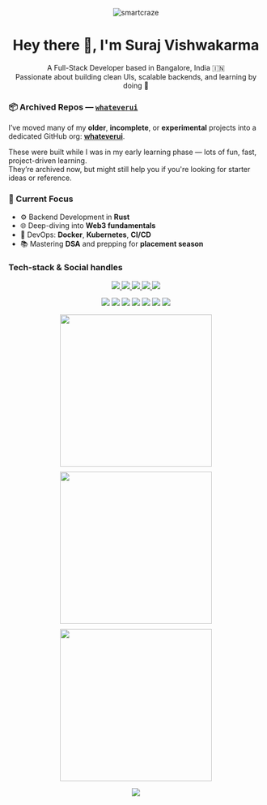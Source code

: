 <p align="center">
  <img src="https://komarev.com/ghpvc/?username=smartcraze&label=Profile%20views&color=0e75b6&style=flat" alt="smartcraze" />
</p>

<h1 align="center">Hey there 👋, I'm Suraj Vishwakarma</h1>

<p align="center">
  A Full-Stack Developer based in Bangalore, India 🇮🇳  
  <br/>
  Passionate about building clean UIs, scalable backends, and learning by doing 🚀
</p>

### 📦 Archived Repos — [`whateverui`](https://github.com/whateverui)

I’ve moved many of my **older**, **incomplete**, or **experimental** projects into a dedicated GitHub org: [**whateverui**](https://github.com/whateverui).  

These were built while I was in my early learning phase — lots of fun, fast, project-driven learning.  
They’re archived now, but might still help you if you're looking for starter ideas or reference.


### 🚀 Current Focus

- ⚙️ Backend Development in **Rust**
- 🌐 Deep-diving into **Web3 fundamentals**
- 🐳 DevOps: **Docker**, **Kubernetes**, **CI/CD**
- 📚 Mastering **DSA** and prepping for **placement season**

### Tech-stack & Social handles
<p align="center">
  <a href="https://instagram.com/surajv354">
    <img src="https://img.shields.io/badge/Instagram-%23E4405F.svg?logo=Instagram&logoColor=white" />
  </a>
  <a href="https://linkedin.com/in/surajv354">
    <img src="https://img.shields.io/badge/LinkedIn-%230077B5.svg?logo=linkedin&logoColor=white" />
  </a>
  <a href="https://x.com/surajv354">
    <img src="https://img.shields.io/badge/X-black.svg?logo=X&logoColor=white" />
  </a>
  <a href="https://youtube.com/@smartcraze17">
    <img src="https://img.shields.io/badge/YouTube-%23FF0000.svg?logo=YouTube&logoColor=white" />
  </a>
  <a href="https://smartcraze.online">
    <img src="https://img.shields.io/badge/Portfolio-blue?style=flat&logo=google-chrome&logoColor=white" />
  </a>
</p>

<p align="center">
  <img src="https://img.shields.io/badge/JavaScript-333?style=flat&logo=javascript" />
  <img src="https://img.shields.io/badge/TypeScript-3178C6?style=flat&logo=typescript&logoColor=white" />
  <img src="https://img.shields.io/badge/React-20232A?style=flat&logo=react" />
  <img src="https://img.shields.io/badge/Next.js-000?style=flat&logo=nextdotjs" />
  <img src="https://img.shields.io/badge/TailwindCSS-38B2AC?style=flat&logo=tailwind-css&logoColor=white" />
  <img src="https://img.shields.io/badge/Node.js-339933?style=flat&logo=nodedotjs&logoColor=white" />
  <img src="https://img.shields.io/badge/Prisma-2D3748?style=flat&logo=prisma" />
</p>

 <div align="center" style="display: flex; justify-content: center; flex-wrap: wrap; gap: 10px;">
  <img src="https://github-readme-stats.vercel.app/api?username=smartcraze&theme=tokyonight&hide_border=false&include_all_commits=false&count_private=false&hide_title=false&card_width=300" width="300" />
  <img src="https://github-readme-streak-stats.herokuapp.com/?user=smartcraze&theme=tokyonight&hide_border=false" width="300" />
  <img src="https://github-readme-stats.vercel.app/api/top-langs/?username=smartcraze&theme=tokyonight&hide_border=false&include_all_commits=true&count_private=true&layout=compact&card_width=300" width="300" />
</div>


<p align="center">
  <img src="https://github-profile-trophy.vercel.app/?username=smartcraze&theme=ambient_gradient&no-frame=true&no-bg=true&margin-w=4" />
</p> 
